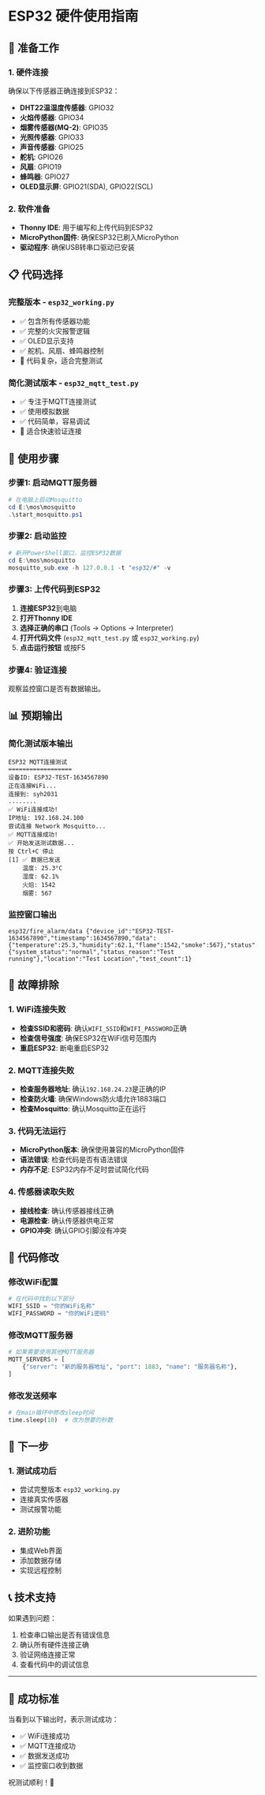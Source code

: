 # ESP32 硬件使用指南

## 🎯 准备工作

### 1. 硬件连接
确保以下传感器正确连接到ESP32：
- **DHT22温湿度传感器**: GPIO32
- **火焰传感器**: GPIO34
- **烟雾传感器(MQ-2)**: GPIO35
- **光照传感器**: GPIO33
- **声音传感器**: GPIO25
- **舵机**: GPIO26
- **风扇**: GPIO19
- **蜂鸣器**: GPIO27
- **OLED显示屏**: GPIO21(SDA), GPIO22(SCL)

### 2. 软件准备
- **Thonny IDE**: 用于编写和上传代码到ESP32
- **MicroPython固件**: 确保ESP32已刷入MicroPython
- **驱动程序**: 确保USB转串口驱动已安装

## 📋 代码选择

### 完整版本 - `esp32_working.py`
- ✅ 包含所有传感器功能
- ✅ 完整的火灾报警逻辑
- ✅ OLED显示支持
- ✅ 舵机、风扇、蜂鸣器控制
- 🔄 代码复杂，适合完整测试

### 简化测试版本 - `esp32_mqtt_test.py`
- ✅ 专注于MQTT连接测试
- ✅ 使用模拟数据
- ✅ 代码简单，容易调试
- 🔄 适合快速验证连接

## 🔧 使用步骤

### 步骤1: 启动MQTT服务器
```powershell
# 在电脑上启动Mosquitto
cd E:\mos\mosquitto
.\start_mosquitto.ps1
```

### 步骤2: 启动监控
```powershell
# 新开PowerShell窗口，监控ESP32数据
cd E:\mos\mosquitto
mosquitto_sub.exe -h 127.0.0.1 -t "esp32/#" -v
```

### 步骤3: 上传代码到ESP32
1. **连接ESP32**到电脑
2. **打开Thonny IDE**
3. **选择正确的串口** (Tools -> Options -> Interpreter)
4. **打开代码文件** (`esp32_mqtt_test.py` 或 `esp32_working.py`)
5. **点击运行按钮** 或按F5

### 步骤4: 验证连接
观察监控窗口是否有数据输出。

## 📊 预期输出

### 简化测试版本输出
```
ESP32 MQTT连接测试
==================
设备ID: ESP32-TEST-1634567890
正在连接WiFi...
连接到: syh2031
........
✅ WiFi连接成功!
IP地址: 192.168.24.100
尝试连接 Network Mosquitto...
✅ MQTT连接成功!
✅ 开始发送测试数据...
按 Ctrl+C 停止
[1] ✅ 数据已发送
    温度: 25.3°C
    湿度: 62.1%
    火焰: 1542
    烟雾: 567
```

### 监控窗口输出
```
esp32/fire_alarm/data {"device_id":"ESP32-TEST-1634567890","timestamp":1634567890,"data":{"temperature":25.3,"humidity":62.1,"flame":1542,"smoke":567},"status":{"system_status":"normal","status_reason":"Test running"},"location":"Test Location","test_count":1}
```

## 🐛 故障排除

### 1. WiFi连接失败
- **检查SSID和密码**: 确认`WIFI_SSID`和`WIFI_PASSWORD`正确
- **检查信号强度**: 确保ESP32在WiFi信号范围内
- **重启ESP32**: 断电重启ESP32

### 2. MQTT连接失败
- **检查服务器地址**: 确认`192.168.24.23`是正确的IP
- **检查防火墙**: 确保Windows防火墙允许1883端口
- **检查Mosquitto**: 确认Mosquitto正在运行

### 3. 代码无法运行
- **MicroPython版本**: 确保使用兼容的MicroPython固件
- **语法错误**: 检查代码是否有语法错误
- **内存不足**: ESP32内存不足时尝试简化代码

### 4. 传感器读取失败
- **接线检查**: 确认传感器接线正确
- **电源检查**: 确认传感器供电正常
- **GPIO冲突**: 确认GPIO引脚没有冲突

## 📝 代码修改

### 修改WiFi配置
```python
# 在代码中找到以下部分
WIFI_SSID = "你的WiFi名称"
WIFI_PASSWORD = "你的WiFi密码"
```

### 修改MQTT服务器
```python
# 如果需要使用其他MQTT服务器
MQTT_SERVERS = [
    {"server": "新的服务器地址", "port": 1883, "name": "服务器名称"},
]
```

### 修改发送频率
```python
# 在main循环中修改sleep时间
time.sleep(10)  # 改为想要的秒数
```

## 🎯 下一步

### 1. 测试成功后
- 尝试完整版本 `esp32_working.py`
- 连接真实传感器
- 测试报警功能

### 2. 进阶功能
- 集成Web界面
- 添加数据存储
- 实现远程控制

## 📞 技术支持

如果遇到问题：
1. 检查串口输出是否有错误信息
2. 确认所有硬件连接正确
3. 验证网络连接正常
4. 查看代码中的调试信息

---

## 🎉 成功标准

当看到以下输出时，表示测试成功：
- ✅ WiFi连接成功
- ✅ MQTT连接成功
- ✅ 数据发送成功
- ✅ 监控窗口收到数据

祝测试顺利！🚀